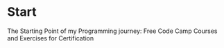 # Start
The Starting Point of my Programming journey:
Free Code Camp Courses and Exercises for Certification

